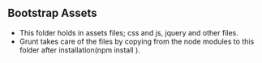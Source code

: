 ## Bootstrap Assets
- This folder holds in assets files; css and js, jquery and other files.
- Grunt takes care of the files by copying from
  the node modules to this folder after installation(npm install <package>).
